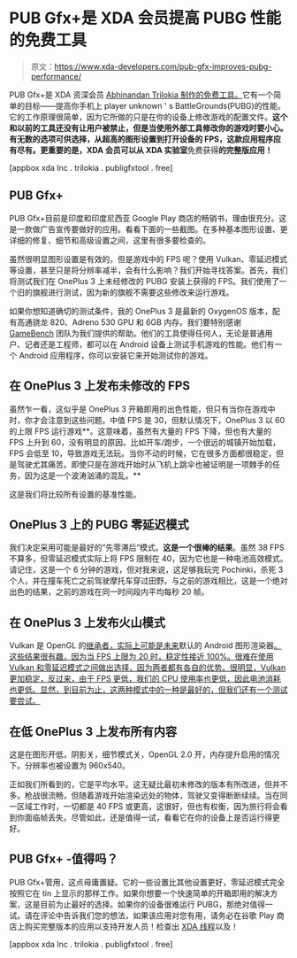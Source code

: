 # PUB Gfx+是 XDA 会员提高 PUBG 性能的免费工具

> 原文：<https://www.xda-developers.com/pub-gfx-improves-pubg-performance/>

PUB Gfx+是 XDA 资深会员 [Abhinandan Trilokia 制作的免费工具。](https://forum.xda-developers.com/member.php?u=4985570)它有一个简单的目标——提高你手机上 player unknown ' s BattleGrounds(PUBG)的性能。它的工作原理很简单，因为它所做的只是在你的设备上修改游戏的配置文件。**这个和以前的工具还没有让用户被禁止，但是当使用外部工具修改你的游戏时要小心。有无数的选项可供选择，从超高的图形设置到打开设备的 FPS，这款应用程序应有尽有。更重要的是，XDA 会员可以从 XDA 实验室**免费获得**的完整版应用！**

[appbox xda Inc . trilokia . publigfxtool . free]

## PUB Gfx+

PUB Gfx+目前是印度和印度尼西亚 Google Play 商店的畅销书，理由很充分。这是一款做广告宣传要做好的应用。看看下面的一些截图。在多种基本图形设置、更详细的修复、细节和高级设置之间，这里有很多要检查的。

虽然很明显图形设置是有效的，但是游戏中的 FPS 呢？使用 Vulkan、零延迟模式等设置，甚至只是将分辨率减半，会有什么影响？我们开始寻找答案。首先，我们将测试我们在 OnePlus 3 上未经修改的 PUBG 安装上获得的 FPS。我们使用了一个旧的旗舰进行测试，因为新的旗舰不需要这些修改来运行游戏。

如果你想知道确切的测试条件，我的 OnePlus 3 是最新的 OxygenOS 版本，配有高通骁龙 820、Adreno 530 GPU 和 6GB 内存。我们要特别感谢 [GameBench](http://www.gamebench.net) 团队为我们提供的帮助。他们的工具使得任何人，无论是普通用户、记者还是工程师，都可以在 Android 设备上测试手机游戏的性能。他们有一个 Android 应用程序，你可以安装它来开始测试你的游戏。

## 在 OnePlus 3 上发布未修改的 FPS

虽然乍一看，这似乎是 OnePlus 3 开箱即用的出色性能，但只有当你在游戏中时，你才会注意到这些问题。中值 FPS 是 30，但默认情况下，OnePlus 3 以 60 的上限 FPS 运行游戏**。这意味着，虽然有大量的 FPS 下降，但也有大量的 FPS 上升到 60，没有明显的原因。比如开车/跑步，一个很远的城镇开始加载，FPS 会低至 10，导致游戏无法玩。当你不动的时候，它在很多方面都很稳定，但是驾驶尤其痛苦。即使只是在游戏开始时从飞机上跳伞也被证明是一项棘手的任务，因为这是一个波涛汹涌的混乱。**

这是我们将比较所有设置的基准性能。

## OnePlus 3 上的 PUBG 零延迟模式

我们决定采用可能是最好的“先零滞后”模式。**这是一个很棒的结果**。虽然 38 FPS 不算多，但零延迟模式实际上将 FPS 限制在 40，因为它也是一种电池高效模式。请记住，这是一个 6 分钟的游戏，但对我来说，这足够我玩完 Pochinki，杀死 3 个人，并在撞车死亡之前驾驶摩托车穿过田野。与之前的游戏相比，这是一个绝对出色的结果，之前的游戏在同一时间段内平均每秒 20 帧。

## 在 OnePlus 3 上发布火山模式

Vulkan 是 OpenGL 的[继承者，实际上可能是未来](https://www.xda-developers.com/vulkan-api-means-more-control-but-not-outright-replacement-of-opengl/)默认的 Android 图形渲染器[。这些结果很有趣，因为当 FPS 上限为 20 时，稳定性接近 100%。很难在使用 Vulkan 和零延迟模式之间做出选择，因为两者都有各自的优势。很明显，Vulkan 更加稳定，反过来，由于 FPS 更低，我们的 CPU 使用率也更低，因此电池消耗也更低。显然，到目前为止，这两种模式中的一种是最好的，但我们还有一个测试要尝试。](https://www.xda-developers.com/google-android-q-vulkan-graphics-render-ui/)

## 在低 OnePlus 3 上发布所有内容

这是在图形开低，阴影关，细节模式关，OpenGL 2.0 开，内存提升启用的情况下。分辨率也被设置为 960x540。

正如我们所看到的，它是平均水平。这无疑比最初未修改的版本有所改进，但并不多。枪战很流畅，但随着游戏开始渲染远处的物体，驾驶又变得断断续续。当在同一区域工作时，一切都是 40 FPS 或更高，这很好，但也有权衡，因为旅行将会看到你面临帧丢失。尽管如此，还是值得一试，看看它在你的设备上是否运行得更好。

## PUB Gfx+ -值得吗？

PUB Gfx+管用，这点毋庸置疑。它的一些设置比其他设置更好，零延迟模式完全按照它在 tin 上显示的那样工作。如果你想要一个快速简单的开箱即用的解决方案，这是目前为止最好的选择。如果你的设备很难运行 PUBG，那绝对值得一试。请在评论中告诉我们您的想法，如果该应用对您有用，请务必在谷歌 Play 商店上购买完整版本的应用以支持开发人员！检查出 [XDA 线程](https://forum.xda-developers.com/android/apps-games/app-pub-gfx-tool-xda-1-gfx-tool-pubg-t3830287)以及！

[appbox xda Inc . trilokia . publigfxtool . free]